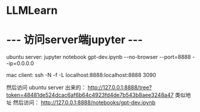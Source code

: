 # LLMLearn


# --- 访问server端jupyter ---
ubuntu server:
jupyter notebook  gpt-dev.ipynb  --no-browser --port=8888 --ip=0.0.0.0

mac client:
ssh -N -f -L localhost:8888:localhost:8888 3090

然后访问 ubuntu server 出来的：
http://127.0.0.1:8888/tree?token=48481de524dcac6af6b64c4923fd4de7b543b8aee3248a47
类似地址
然后访问：
http://127.0.0.1:8888/notebooks/gpt-dev.ipynb